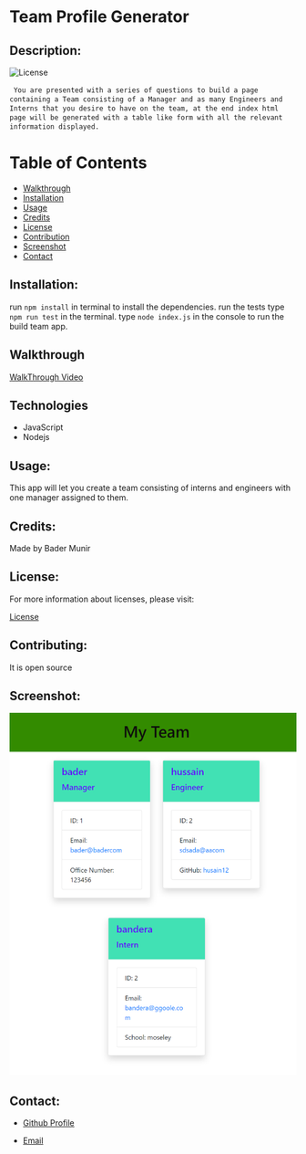 # Team Profile Generator

  
  ## Description:

  ![License](https://img.shields.io/badge/License-MIT-blue.svg "License Badge")

     You are presented with a series of questions to build a page containing a Team consisting of a Manager and as many Engineers and Interns that you desire to have on the team, at the end index html page will be generated with a table like form with all the relevant information displayed.

  # Table of Contents

  - [Walkthrough](#walkthrough)
  - [Installation](#installation)
  - [Usage](#usage)
  - [Credits](#credits)
  - [License](#license)
  - [Contribution](#contributing)
  - [Screenshot](#screenshot)
  - [Contact](#contacts)

  
  ## Installation:

  run ```npm install``` in terminal to install the dependencies. 
  run the tests type ```npm run test``` in the terminal.
  type ```node index.js``` in the console to run the build team app.

  ## Walkthrough
  [WalkThrough Video](https://watch.screencastify.com/v/eL0j1qc6dH8THaTjO4g4)
  
  ## Technologies
  - JavaScript
  - Nodejs

  ## Usage:

  This app will let you create a team consisting of interns and engineers with one manager assigned to them.


  ## Credits:

  Made by Bader Munir


  ## License:

  For more information about licenses, please visit:

  [License](https://opensource.org/licenses/MIT)


  ## Contributing:
  
  It is open source

  ## Screenshot:

  ![Screen Shot](./src/teamgenerator.png)

  
  ## Contact:

  - [Github Profile](https://github.com/XBaderM)

  - [Email](bader.munir18@googlemail.com)
  
 

